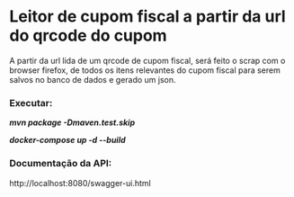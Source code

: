 
# Leitor de cupom fiscal a partir da url do qrcode do cupom 

A partir da url lida de um qrcode de cupom fiscal, será feito o scrap com o browser firefox, 
de todos os itens relevantes do cupom fiscal
para serem salvos no banco de dados e gerado um json.

### Executar:

***mvn package -Dmaven.test.skip***

***docker-compose up -d --build***

### Documentação da API:

http://localhost:8080/swagger-ui.html


